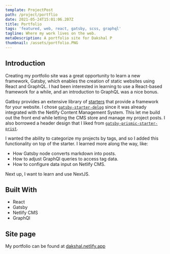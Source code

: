 ```yaml
---
template: ProjectPost
path: /project/portflio
date: 2021-05-24T15:01:06.207Z
title: Portfolio
tags: 'featured, web, react, gatsby, scss, graphql'
tagline: Where my work lives on the web.
metaDescription: A portfolio site for Dakshal P
thumbnail: /assets/portfolio.PNG
---
```


## **Introduction**

Creating my portfolio site was a great opportunity to learn a new framework, Gatsby, which enables the creation of static websites using React and GraphQL. I had been interested in learning to use a React-based framework for a while, and an introduction to GraphQL was a nice bonus.

Gatbsy provides an extensive library of [starters](https://www.gatsbyjs.com/starters) that provide a framework for your website. I chose [`gatsby-starter-delog`](https://www.gatsbyjs.com/starters/W3Layouts/gatsby-starter-delog/) since it was already integrated with the Netlify Content Management System. This let me build out the front end while letting the CMS store and manage my project posts. I also borrowed a header design that I liked from [`gatsby-prismic-starter-prist`](https://www.gatsbyjs.com/starters/margueriteroth/gatsby-prismic-starter-prist/).

I wanted the ability to categorize my projects by tags, and so I added this functionality on top of the starter. I learned more along the way, like:

-   How Gatsby node converts markdown into posts.
-   How to adjust GraphQl queries to access tag data.
-   How to configure data input on Netlify CMS.

Next up, I want to learn and use NextJS.

## **Built With**

-   React
-   Gatsby
-   Netlify CMS
-   GraphQl

## **Site page**

My portfolio can be found at [dakshal.netlify.app](https://dakshal.netlify.app/)
